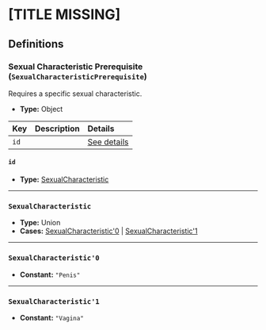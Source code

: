 # [TITLE MISSING]

## Definitions

### <a name="SexualCharacteristicPrerequisite"></a> Sexual Characteristic Prerequisite (`SexualCharacteristicPrerequisite`)

Requires a specific sexual characteristic.

- **Type:** Object

Key | Description | Details
:-- | :-- | :--
`id` |  | <a href="#SexualCharacteristicPrerequisite/id">See details</a>

#### <a name="SexualCharacteristicPrerequisite/id"></a> `id`

- **Type:** <a href="#SexualCharacteristic">SexualCharacteristic</a>

---

### <a name="SexualCharacteristic"></a> `SexualCharacteristic`

- **Type:** Union
- **Cases:** <a href="#SexualCharacteristic'0">SexualCharacteristic'0</a> | <a href="#SexualCharacteristic'1">SexualCharacteristic'1</a>

---

### <a name="SexualCharacteristic'0"></a> `SexualCharacteristic'0`

- **Constant:** `"Penis"`

---

### <a name="SexualCharacteristic'1"></a> `SexualCharacteristic'1`

- **Constant:** `"Vagina"`

